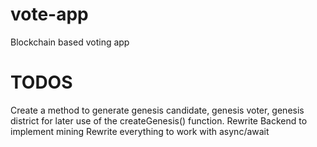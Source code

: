 # vote-app
Blockchain based voting app

# TODOS
Create a method to generate genesis candidate, genesis voter, genesis district for later use of the createGenesis() function.
Rewrite Backend to implement mining
Rewrite everything to work with async/await
